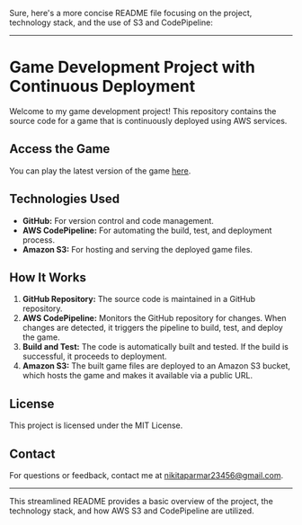 Sure, here's a more concise README file focusing on the project, technology stack, and the use of S3 and CodePipeline:

---

# Game Development Project with Continuous Deployment

Welcome to my game development project! This repository contains the source code for a game that is continuously deployed using AWS services.

## Access the Game

You can play the latest version of the game [here](http://awss3deploymentprocess.s3-website.eu-north-1.amazonaws.com/).

## Technologies Used

- **GitHub:** For version control and code management.
- **AWS CodePipeline:** For automating the build, test, and deployment process.
- **Amazon S3:** For hosting and serving the deployed game files.

## How It Works

1. **GitHub Repository:** The source code is maintained in a GitHub repository.
2. **AWS CodePipeline:** Monitors the GitHub repository for changes. When changes are detected, it triggers the pipeline to build, test, and deploy the game.
3. **Build and Test:** The code is automatically built and tested. If the build is successful, it proceeds to deployment.
4. **Amazon S3:** The built game files are deployed to an Amazon S3 bucket, which hosts the game and makes it available via a public URL.

## License

This project is licensed under the MIT License.

## Contact

For questions or feedback, contact me at nikitaparmar23456@gmail.com.

---

 This streamlined README provides a basic overview of the project, the technology stack, and how AWS S3 and CodePipeline are utilized.
